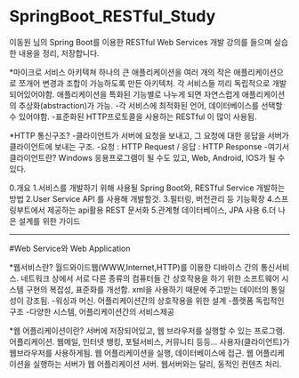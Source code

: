 # SpringBoot_RESTful_Study
 
이동원 님의 Spring Boot를 이용한 RESTful Web Services 개발
강의를 들으며 실습한 내용을 정리, 저장합니다.


*마이크로 서비스 아키텍쳐
하나의 큰 애플리케이션을 여러 개의 작은 애플리케이션으로 쪼개어 변경과 조합이 가능하도록 만든 아키텍처.
각 서비스들 끼리 독립적으로 개발되어있어야함.
애플리케이션을 특화된 기능별로 나누게 되면 자연스럽게 애플리케이션의 추상화(abstraction)가 가능.
-각 서비스에 최적화된 언어, 데이터베이스를 선택할 수 있어야함.
-표준화된 HTTP프로토콜을 사용하는 RESTful 이 많이 사용됨.

*HTTP 통신구조?
-클라이언트가 서버에 요청을 보내고, 그 요청에 대한 응답을 서버가 클라이언트에 보내는 구조.
-요청 : HTTP Request / 응답 : HTTP Response
-여기서 클라이언트란? Windows 응용프로그램이 될 수도 있고, Web, Android, IOS가 될 수 있다.


0.개요
1.서비스를 개발하기 위해 사용될 Spring Boot와, RESTful Service 개발하는 방법
2.User Service API 를 사용해 개발할것.
3.필터링, 버전관리 등 기능확장
4.스프링부트에서 제공하는 api활용 REST 문서화
5.관계형 데이터베이스, JPA 사용
6.더 나은 설계를 위한 가이드


---

#Web  Service와 Web Application

*웹서비스란?
월드와이드웹(WWW,Internet,HTTP)를 이용한 디바이스 간의 통신서비스.
네트워크 상에서 서로 다른 종류의 컴퓨터들 간 상호작용을 하기 위한 소프트웨어 시스템
구현의 복잡성, 표준화를 개선함.
xml을 사용하기 때문에 주고받는 데이터의 통일성이 강조됨.
-워싱과 머신. 어플리케이션간의 상호작용을 위한 설계
-플랫폼 독립적인 구조
-다양한 시스템, 어플리케이션간의 서비스제공

*웹 어플리케이션이란?
서버에 저장되어있고, 웹 브라우저를 실행할 수 있는 프로그램.어플리케이션.
웹메일, 인터넷 뱅킹, 포털서비스, 커뮤니티 등등...
사용자(클라이언트)가 웹브라우저를 사용하게됨.
웹 어플리케이션을 실행, 데이터베이스에 접근.
웹 어플리케이션을 실행하는 서버가 웹 어플리케이션 서버.
웹서버와는 달리, 동적인 컨텐츠 처리.

